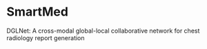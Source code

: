 # SmartMed
DGLNet: A cross-modal global-local collaborative network for chest radiology report generation

